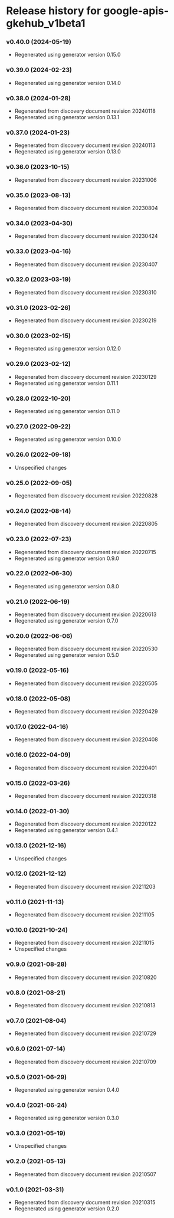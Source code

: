 # Release history for google-apis-gkehub_v1beta1

### v0.40.0 (2024-05-19)

* Regenerated using generator version 0.15.0

### v0.39.0 (2024-02-23)

* Regenerated using generator version 0.14.0

### v0.38.0 (2024-01-28)

* Regenerated from discovery document revision 20240118
* Regenerated using generator version 0.13.1

### v0.37.0 (2024-01-23)

* Regenerated from discovery document revision 20240113
* Regenerated using generator version 0.13.0

### v0.36.0 (2023-10-15)

* Regenerated from discovery document revision 20231006

### v0.35.0 (2023-08-13)

* Regenerated from discovery document revision 20230804

### v0.34.0 (2023-04-30)

* Regenerated from discovery document revision 20230424

### v0.33.0 (2023-04-16)

* Regenerated from discovery document revision 20230407

### v0.32.0 (2023-03-19)

* Regenerated from discovery document revision 20230310

### v0.31.0 (2023-02-26)

* Regenerated from discovery document revision 20230219

### v0.30.0 (2023-02-15)

* Regenerated using generator version 0.12.0

### v0.29.0 (2023-02-12)

* Regenerated from discovery document revision 20230129
* Regenerated using generator version 0.11.1

### v0.28.0 (2022-10-20)

* Regenerated using generator version 0.11.0

### v0.27.0 (2022-09-22)

* Regenerated using generator version 0.10.0

### v0.26.0 (2022-09-18)

* Unspecified changes

### v0.25.0 (2022-09-05)

* Regenerated from discovery document revision 20220828

### v0.24.0 (2022-08-14)

* Regenerated from discovery document revision 20220805

### v0.23.0 (2022-07-23)

* Regenerated from discovery document revision 20220715
* Regenerated using generator version 0.9.0

### v0.22.0 (2022-06-30)

* Regenerated using generator version 0.8.0

### v0.21.0 (2022-06-19)

* Regenerated from discovery document revision 20220613
* Regenerated using generator version 0.7.0

### v0.20.0 (2022-06-06)

* Regenerated from discovery document revision 20220530
* Regenerated using generator version 0.5.0

### v0.19.0 (2022-05-16)

* Regenerated from discovery document revision 20220505

### v0.18.0 (2022-05-08)

* Regenerated from discovery document revision 20220429

### v0.17.0 (2022-04-16)

* Regenerated from discovery document revision 20220408

### v0.16.0 (2022-04-09)

* Regenerated from discovery document revision 20220401

### v0.15.0 (2022-03-26)

* Regenerated from discovery document revision 20220318

### v0.14.0 (2022-01-30)

* Regenerated from discovery document revision 20220122
* Regenerated using generator version 0.4.1

### v0.13.0 (2021-12-16)

* Unspecified changes

### v0.12.0 (2021-12-12)

* Regenerated from discovery document revision 20211203

### v0.11.0 (2021-11-13)

* Regenerated from discovery document revision 20211105

### v0.10.0 (2021-10-24)

* Regenerated from discovery document revision 20211015
* Unspecified changes

### v0.9.0 (2021-08-28)

* Regenerated from discovery document revision 20210820

### v0.8.0 (2021-08-21)

* Regenerated from discovery document revision 20210813

### v0.7.0 (2021-08-04)

* Regenerated from discovery document revision 20210729

### v0.6.0 (2021-07-14)

* Regenerated from discovery document revision 20210709

### v0.5.0 (2021-06-29)

* Regenerated using generator version 0.4.0

### v0.4.0 (2021-06-24)

* Regenerated using generator version 0.3.0

### v0.3.0 (2021-05-19)

* Unspecified changes

### v0.2.0 (2021-05-13)

* Regenerated from discovery document revision 20210507

### v0.1.0 (2021-03-31)

* Regenerated from discovery document revision 20210315
* Regenerated using generator version 0.2.0

